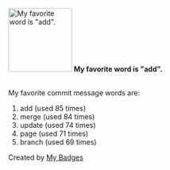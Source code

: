 <img src="https://my-badges.github.io/my-badges/favorite-word.png" alt="My favorite word is &quot;add&quot;." title="My favorite word is &quot;add&quot;." width="128">
<strong>My favorite word is &quot;add&quot;.</strong>
<br><br>

My favorite commit message words are:

1. add (used 85 times)
2. merge (used 84 times)
3. update (used 74 times)
4. page (used 71 times)
5. branch (used 69 times)


Created by <a href="https://github.com/my-badges/my-badges">My Badges</a>